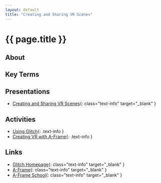 ```yaml
---
layout: default
title: "Creating and Sharing VR Scenes"
---
```


# {{ page.title }}

## About

## Key Terms

## Presentations

- [Creating and Sharing VR Scenes](presentation/scenes.pdf){: class="text-info" target="_blank" } <i class="fas fa-file-pdf session-icon"></i>

## Activities

- [Using Glitch](activity_glitch){: .text-info }
- [Creating VR with A-Frame](activity_vr){: .text-info }

## Links

- [Glitch Homepage](https://glitch.com/){: class="text-info" target="_blank" } <i class="fas fa-link session-icon"></i> 
- [A-Frame](https://aframe.io/){: class="text-info" target="_blank" } <i class="fas fa-link session-icon"></i>
- [A-Frame School](https://aframe.io/aframe-school/#/){: class="text-info" target="_blank" } <i class="fas fa-link session-icon"></i>